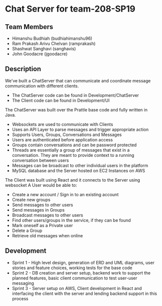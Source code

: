 # Chat Server for team-208-SP19
## Team Members
- Himanshu Budhiah (budhiahimanshu96)
- Ram Prakash Arivu Chelvan (ramprakash)
- Shashwat Sanghavi (sanghavis)
- John Goodacre (jgoodacre)

## Description

We've built a ChatServer that can communicate and coordinate message communication with different clients.
- The ChatServer code can be found in Development/ChatServer
- The Client code can be found in Development/UI

The ChatServer was built over the Prattle base code and fully written in Java.
+ Websockets are used to communicate with Clients
+ Uses an API Layer to parse messages and trigger appropriate action
+ Supports Users, Groups, Conversations and Messages
+ Users are authenticated before application access
+ Groups contain conversations and can be password protected
+ Threads are essentially a group of messages that exist in a conversation. They are meant to provide context to a running conversation between users
+ Messages can be broadcast to other individual users in the platform
+ MySQL database and the Server hosted on EC2 Instances on AWS

The Client was built using React and it connects to the Server using websocket
A User would be able to:
+ Create a new account / Sign in to an existing account
+ Create new groups
+ Send messages to other users
+ Send messages in Groups
+ Broadcast messages to other users
+ Find other users/groups in the service, if they can be found
+ Mark oneself as a Private user
+ Delete a Group
+ Retrieve old messages when online

## Development

- Sprint 1 - High level design, generation of ERD and UML diagrams, user stories and feature choices, working tests for the base code
- Sprint 2 - DB creation and server setup, backend work to support the planned features, basic client communication to test user-user messaging
- Sprint 3 - Server setup on AWS, Client development in React and interfacing the client with the server and lending backend support in this process




